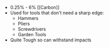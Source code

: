 - 0.25% - 6% [[Carbon]]
- Used for tools that don't need a sharp edge:
	- Hammers
	- Pliers
	- Screwdrivers
	- Garden Tools
- Quite Tough so can withstand impacts